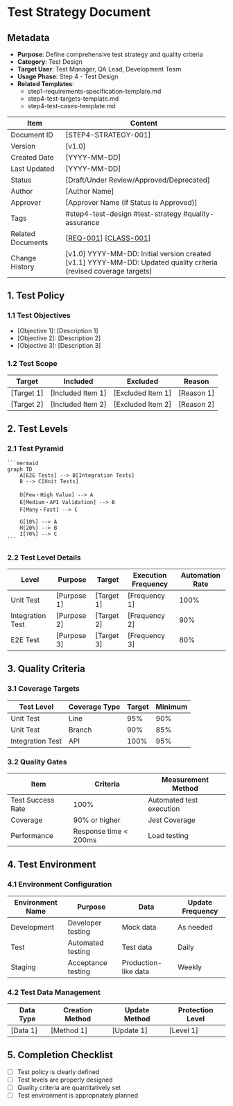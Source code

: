 # Test Strategy Document

## Metadata
- **Purpose**: Define comprehensive test strategy and quality criteria
- **Category**: Test Design
- **Target User**: Test Manager, QA Lead, Development Team
- **Usage Phase**: Step 4 - Test Design
- **Related Templates**: 
  - step1-requirements-specification-template.md
  - step4-test-targets-template.md
  - step4-test-cases-template.md

| Item | Content |
|------|---------|
| Document ID | [STEP4-STRATEGY-001] |
| Version | [v1.0] |
| Created Date | [YYYY-MM-DD] |
| Last Updated | [YYYY-MM-DD] |
| Status | [Draft/Under Review/Approved/Deprecated] |
| Author | [Author Name] |
| Approver | [Approver Name (if Status is Approved)] |
| Tags | #step4-test-design #test-strategy #quality-assurance |
| Related Documents | [[REQ-001](./step1-requirements-specification-template.md)] [[CLASS-001](./step3-class-design-template.md)] |
| Change History | [v1.0] YYYY-MM-DD: Initial version created<br>[v1.1] YYYY-MM-DD: Updated quality criteria (revised coverage targets) |

## 1. Test Policy

### 1.1 Test Objectives
- [Objective 1]: [Description 1]
- [Objective 2]: [Description 2]
- [Objective 3]: [Description 3]

### 1.2 Test Scope
| Target | Included | Excluded | Reason |
|--------|----------|----------|--------|
| [Target 1] | [Included Item 1] | [Excluded Item 1] | [Reason 1] |
| [Target 2] | [Included Item 2] | [Excluded Item 2] | [Reason 2] |

## 2. Test Levels

### 2.1 Test Pyramid
````mermaid
```mermaid
graph TD
    A[E2E Tests] --> B[Integration Tests]
    B --> C[Unit Tests]
    
    D[Few・High Value] --> A
    E[Medium・API Validation] --> B
    F[Many・Fast] --> C
    
    G[10%] --> A
    H[20%] --> B
    I[70%] --> C
```
````

### 2.2 Test Level Details
| Level | Purpose | Target | Execution Frequency | Automation Rate |
|-------|---------|--------|---------------------|-----------------|
| Unit Test | [Purpose 1] | [Target 1] | [Frequency 1] | 100% |
| Integration Test | [Purpose 2] | [Target 2] | [Frequency 2] | 90% |
| E2E Test | [Purpose 3] | [Target 3] | [Frequency 3] | 80% |

## 3. Quality Criteria

### 3.1 Coverage Targets
| Test Level | Coverage Type | Target | Minimum |
|------------|---------------|--------|---------|
| Unit Test | Line | 95% | 90% |
| Unit Test | Branch | 90% | 85% |
| Integration Test | API | 100% | 95% |

### 3.2 Quality Gates
| Item | Criteria | Measurement Method |
|------|----------|-------------------|
| Test Success Rate | 100% | Automated test execution |
| Coverage | 90% or higher | Jest Coverage |
| Performance | Response time < 200ms | Load testing |

## 4. Test Environment

### 4.1 Environment Configuration
| Environment Name | Purpose | Data | Update Frequency |
|-----------------|---------|------|------------------|
| Development | Developer testing | Mock data | As needed |
| Test | Automated testing | Test data | Daily |
| Staging | Acceptance testing | Production-like data | Weekly |

### 4.2 Test Data Management
| Data Type | Creation Method | Update Method | Protection Level |
|-----------|-----------------|---------------|------------------|
| [Data 1] | [Method 1] | [Update 1] | [Level 1] |

## 5. Completion Checklist
- [ ] Test policy is clearly defined
- [ ] Test levels are properly designed
- [ ] Quality criteria are quantitatively set
- [ ] Test environment is appropriately planned